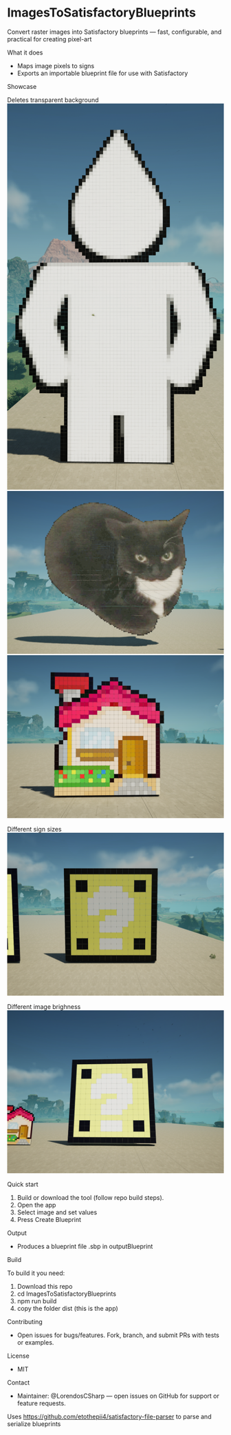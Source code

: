 
# ImagesToSatisfactoryBlueprints

Convert raster images into Satisfactory blueprints — fast, configurable, and practical for creating pixel-art 

What it does
- Maps image pixels to signs
- Exports an importable blueprint file for use with Satisfactory 

Showcase

Deletes transparent background
![Image with transparent Background](https://github.com/LorendosCSharp/ImagesToSatisfactoryBlueprints/blob/main/Showcase/Screenshot_20251017-213450.png)
![Image with transparent Background](https://github.com/LorendosCSharp/ImagesToSatisfactoryBlueprints/blob/main/Showcase/Screenshot_20251017-213522.png)
![Image with transparent Background](https://github.com/LorendosCSharp/ImagesToSatisfactoryBlueprints/blob/main/Showcase/Screenshot_20251017-213530.png)

Different sign sizes
![Image with large signs](https://github.com/LorendosCSharp/ImagesToSatisfactoryBlueprints/blob/main/Showcase/Screenshot_20251017-213831.png)

Different image brighness
![Image with large signs and high brightness](https://github.com/LorendosCSharp/ImagesToSatisfactoryBlueprints/blob/main/Showcase/Screenshot_20251017-213736.png)


Quick start
1. Build or download the tool (follow repo build steps).
2. Open the app 
3. Select image and set values
4. Press Create Blueprint



Output
- Produces a blueprint file .sbp in outputBlueprint 

Build

To build it you need:
1. Download this repo
2. cd ImagesToSatisfactoryBlueprints
3. npm run build
4. copy the folder dist (this is the app)

Contributing
- Open issues for bugs/features. Fork, branch, and submit PRs with tests or examples.

License
- MIT

Contact
- Maintainer: @LorendosCSharp — open issues on GitHub for support or feature requests.

Uses https://github.com/etothepii4/satisfactory-file-parser to parse and serialize blueprints


